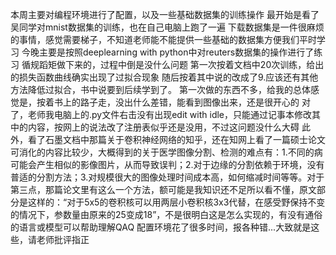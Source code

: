 本周主要对编程环境进行了配置，以及一些基础数据集的训练操作
最开始是看了吴同学对mnist数据集的训练，也在自己电脑上跑了一遍
下载数据集是一件很麻烦的事情，感觉需要梯子，不知道老师能不能提供一些基础的数据集方便我们平时学习
今晚主要是按照deeplearning with python中对reuters数据集的操作进行了练习
循规蹈矩做下来的，过程中倒是没什么问题
第一次按着文档中20次训练，给出的损失函数曲线确实出现了过拟合现象
随后按着其中说的改成了9.应该还有其他方法降低过拟合，书中说要到后续学到了。
第一次做的东西不多，给我的总体感觉是，按着书上的路子走，没出什么差错，能看到图像出来，还是很开心的
对了，老师我电脑上的.py文件右击没有出现edit with idle，只能通过记事本修改其中的内容，按网上的说法改了注册表似乎还是没用，不过这问题没什么大碍
此外，看了石墨文档中那篇关于卷积神经网络的知乎，还在知网上看了一篇硕士论文
可消化的内容比较少，大概得到的关于医学图像分割、检测的难点有：1.不同的病可能会产生相似的影像图片，从而导致误判；2.对于边缘的分割依赖于环境，没有普适的分割方法；3.对规模很大的图像处理时间成本高，如何缩减时间等等。对于第三点，那篇论文里有这么一个方法，额可能是我知识还不足所以看不懂，原文部分是这样的：“对于5x5的卷积核可以用两层小卷积核3x3代替，在感受野保持不变的情况下，参数量由原来的25变成18”，不是很明白这是怎么实现的，有没有通俗的语言或模型可以帮助理解QAQ
配置环境花了很多时间，报各种错...大致就是这些，请老师批评指正

